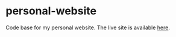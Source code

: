 # personal-website
Code base for my personal website. The live site is available
[here](https://cyberb.space).
